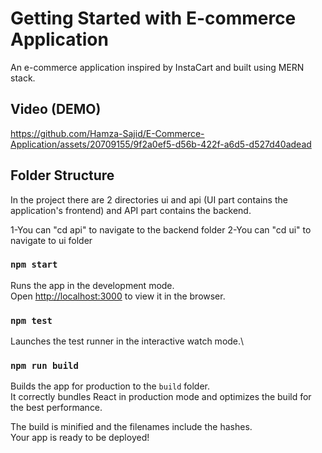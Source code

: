 # Getting Started with E-commerce Application

An e-commerce application inspired by InstaCart and built using MERN stack.

## Video (DEMO)

https://github.com/Hamza-Sajid/E-Commerce-Application/assets/20709155/9f2a0ef5-d56b-422f-a6d5-d527d40adead



## Folder Structure

In the project there are 2 directories ui and api (UI part contains the application's frontend) and API part contains the backend.

1-You can "cd api" to navigate to the backend folder
2-You can "cd ui" to navigate to ui folder

### `npm start`

Runs the app in the development mode.\
Open [http://localhost:3000](http://localhost:3000) to view it in the browser.

### `npm test`

Launches the test runner in the interactive watch mode.\

### `npm run build`

Builds the app for production to the `build` folder.\
It correctly bundles React in production mode and optimizes the build for the best performance.

The build is minified and the filenames include the hashes.\
Your app is ready to be deployed!


